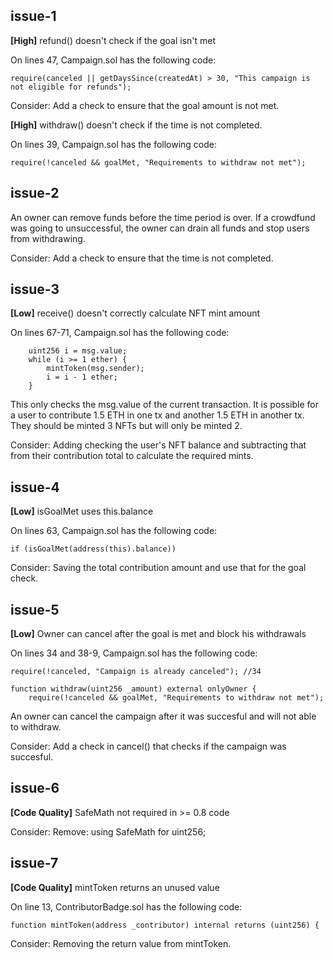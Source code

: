 ## issue-1
**[High]** refund() doesn't check if the goal isn't met

On lines 47, Campaign.sol has the following code:

    require(canceled || getDaysSince(createdAt) > 30, "This campaign is not eligible for refunds");

Consider: Add a check to ensure that the goal amount is not met.

**[High]** withdraw() doesn't check if the time is not completed.

On lines 39, Campaign.sol has the following code:

    require(!canceled && goalMet, "Requirements to withdraw not met");

## issue-2
An owner can remove funds before the time period is over. If a crowdfund was going to unsuccessful, the owner can drain
all funds and stop users from withdrawing. 

Consider: Add a check to ensure that the time is not completed.

## issue-3
**[Low]** receive() doesn't correctly calculate NFT mint amount

On lines 67-71, Campaign.sol has the following code:

        uint256 i = msg.value;
        while (i >= 1 ether) {
            mintToken(msg.sender);
            i = i - 1 ether;
        }

This only checks the msg.value of the current transaction. It is possible for a user to contribute 1.5 ETH in one tx
and another 1.5 ETH in another tx. They should be minted 3 NFTs but will only be minted 2. 

Consider: Adding checking the user's NFT balance and subtracting that from their contribution total to calculate the 
required mints.

## issue-4
**[Low]** isGoalMet uses this.balance

On lines 63, Campaign.sol has the following code:

    if (isGoalMet(address(this).balance)) 

Consider: Saving the total contribution amount and use that for the goal check.

## issue-5
**[Low]** Owner can cancel after the goal is met and block his withdrawals

On lines 34 and 38-9, Campaign.sol has the following code:

    require(!canceled, "Campaign is already canceled"); //34
    
    function withdraw(uint256 _amount) external onlyOwner {
        require(!canceled && goalMet, "Requirements to withdraw not met");

An owner can cancel the campaign after it was succesful and will not able to withdraw.

Consider: Add a check in cancel() that checks if the campaign was succesful.

## issue-6
**[Code Quality]** SafeMath not required in >= 0.8 code

Consider: Remove: using SafeMath for uint256;

## issue-7
**[Code Quality]** mintToken returns an unused value

On line 13, ContributorBadge.sol has the following code:

    function mintToken(address _contributor) internal returns (uint256) {

Consider: Removing the return value from mintToken.

